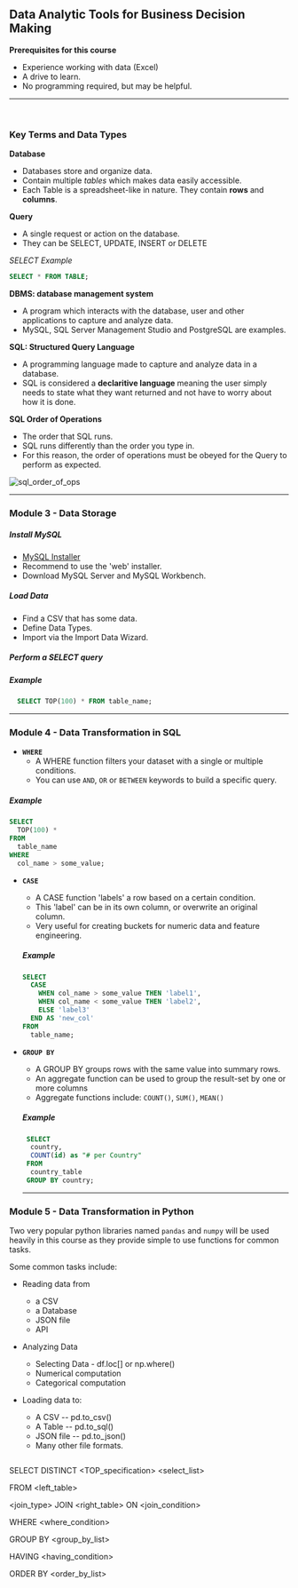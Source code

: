 ## **Data Analytic Tools for Business Decision Making**

**Prerequisites for this course**
- Experience working with data (Excel)
- A drive to learn.
- No programming required, but may be helpful. 

---

<br>

### Key Terms and Data Types
**Database**
- Databases store and organize data. 
- Contain multiple _tables_ which makes data easily accessible.
- Each Table is a spreadsheet-like in nature. They contain **rows** and **columns**. 

**Query**
- A single request or action on the database.
- They can be SELECT, UPDATE, INSERT or DELETE

_SELECT Example_

```sql
SELECT * FROM TABLE;
```

**DBMS: database management system**
- A program which interacts with the database, user and other applications to capture and analyze data. 
- MySQL, SQL Server Management Studio and PostgreSQL are examples. 

**SQL: Structured Query Language**
- A programming language made to capture and analyze data in a database. 
- SQL is considered a __declaritive language__ meaning the user simply needs to state what they want returned and not have to worry about how it is done. 

**SQL Order of Operations** 

- The order that SQL runs.
- SQL runs differently than the order you type in. 
- For this reason, the order of operations must be obeyed for the Query to perform as expected. 

![sql_order_of_ops](https://github.com/AGWeb18/lessons/blob/master/imgs/orderofoperations.png "SQL Order of Operations")

---

### Module 3 - Data Storage

##### Install MySQL
- [MySQL Installer](https://dev.mysql.com/downloads/installer/)
- Recommend to use the 'web' installer. 
- Download MySQL Server and MySQL Workbench. 

##### Load Data
- Find a CSV that has some data. 
- Define Data Types. 
- Import via the Import Data Wizard. 

##### Perform a SELECT query
##### *Example*
```sql
  SELECT TOP(100) * FROM table_name;
```


---
### Module 4 - Data Transformation in SQL
- **`WHERE`**
  - A WHERE function filters your dataset with a single or multiple conditions. 
  - You can use `AND`, `OR` or `BETWEEN` keywords to build a specific query.

##### *Example*
```sql
SELECT 
  TOP(100) * 
FROM 
  table_name
WHERE
  col_name > some_value; 
```

- **`CASE`**
  - A CASE function 'labels' a row based on a certain condition. 
  - This 'label' can be in its own column, or overwrite an original column. 
  - Very useful for creating buckets for numeric data and feature engineering. 
  
  ##### *Example*
  
  ```sql
  SELECT 
    CASE 
      WHEN col_name > some_value THEN 'label1',
      WHEN col_name < some_value THEN 'label2', 
      ELSE 'label3'
    END AS 'new_col'
  FROM
    table_name;
  ```

- **`GROUP BY`**
  - A GROUP BY groups rows with the same value into summary rows. 
  - An aggregate function can be used to group the result-set by one or more columns
  - Aggregate functions include: `COUNT()`, `SUM()`, `MEAN()`
  
  ##### *Example*
  ```sql
   SELECT 
    country, 
    COUNT(id) as "# per Country"
   FROM
    country_table
   GROUP BY country;
  ```
  
  ---
  
  
### Module 5 - Data Transformation in Python
Two very popular python libraries named `pandas` and `numpy` will be used heavily in this course as they provide simple to use functions for common tasks. 

Some common tasks include: 

- Reading data from
  -  a CSV
  -  a Database
  -  JSON file
  -  API
- Analyzing Data
  - Selecting Data - df.loc[] or np.where()
  - Numerical computation
  - Categorical computation
- Loading data to:
  - A CSV -- pd.to_csv()
  - A Table -- pd.to_sql()
  - JSON file -- pd.to_json()
  - Many other file formats. 
  
  ```sql
  
SELECT DISTINCT <TOP_specification> <select_list>

FROM <left_table>

<join_type> JOIN <right_table> ON <join_condition>

WHERE <where_condition>

GROUP BY <group_by_list>

HAVING <having_condition>

ORDER BY <order_by_list>

  ```

  

